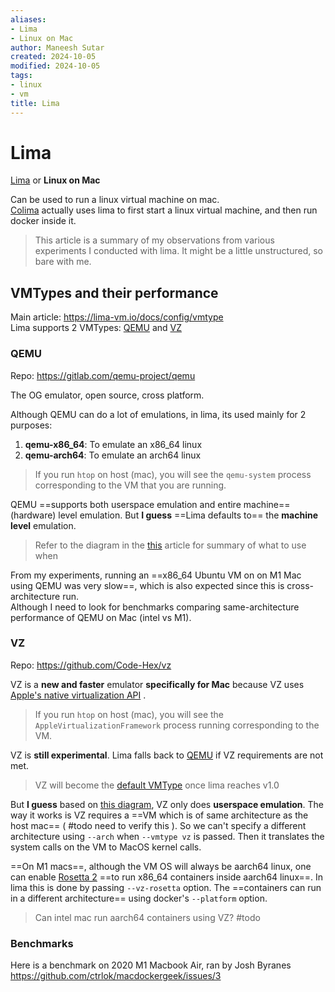 ```yaml
---
aliases:
- Lima
- Linux on Mac
author: Maneesh Sutar
created: 2024-10-05
modified: 2024-10-05
tags:
- linux
- vm
title: Lima
---
```


# Lima

[Lima](https://github.com/lima-vm/lima) or **Linux on Mac**

Can be used to run a linux virtual machine on mac.  
[Colima](colima.md) actually uses lima to first start a linux virtual machine, and then run docker inside it.

 > 
 > This article is a summary of my observations from various experiments I conducted with lima. It might be a little unstructured, so bare with me.

## VMTypes and their performance

Main article: <https://lima-vm.io/docs/config/vmtype>  
Lima supports 2 VMTypes: [QEMU](#qemu) and [VZ](#vz)

### QEMU

Repo: <https://gitlab.com/qemu-project/qemu>

The OG emulator, open source, cross platform.

Although QEMU can do a lot of emulations, in lima, its used mainly for 2 purposes:

1. **qemu-x86_64**: To emulate an x86_64 linux
1. **qemu-arch64**: To emulate an arch64 linux

 > 
 > If you run `htop` on host (mac), you will see the `qemu-system` process corresponding to the VM that you are running.

QEMU ==supports both userspace emulation and entire machine== (hardware) level emulation. But **I guess** ==Lima defaults to== the **machine level** emulation.

 > 
 > Refer to the diagram in the [this](https://lima-vm.io/docs/config/vmtype) article for summary of what to use when

From my experiments, running an ==x86_64 Ubuntu VM on on M1 Mac using QEMU was very slow==, which is also expected since this is cross-architecture run.  
Although I need to look for benchmarks comparing same-architecture performance of QEMU on Mac (intel vs M1).

### VZ

Repo: <https://github.com/Code-Hex/vz>

VZ is a **new and faster** emulator **specifically for Mac** because VZ uses  [Apple's native virtualization API](https://developer.apple.com/documentation/virtualization?language=objc) .

 > 
 > If you run `htop` on host (mac), you will see the `AppleVirtualizationFramework` process running corresponding to the VM.

VZ is **still experimental**. Lima falls back to [QEMU](#qemu) if VZ requirements are not met.

 > 
 > VZ will become the [default VMType](https://lima-vm.io/docs/config/vmtype/#vz) once lima reaches v1.0

But **I guess** based on [this diagram](https://lima-vm.io/docs/config/vmtype), VZ only does **userspace emulation**. The way it works is VZ requires a ==VM which is of same architecture as the host mac== ( #todo need to verify this ). So we can't specify a different architecture using `--arch` when `--vmtype vz` is passed. Then it translates the system calls on the VM to MacOS kernel calls.

==On M1 macs==, although the VM OS will always be aarch64 linux, one can enable [Rosetta 2](https://en.wikipedia.org/wiki/Rosetta_(software))   ==to run x86_64 containers inside aarch64 linux==. In lima this is done by passing `--vz-rosetta` option. The  ==containers can run in a different architecture== using docker's `--platform` option.

 > 
 > Can intel mac run aarch64 containers using VZ? #todo

### Benchmarks

Here is a benchmark on 2020 M1 Macbook Air, ran by Josh Byranes  
<https://github.com/ctrlok/macdockergeek/issues/3>
